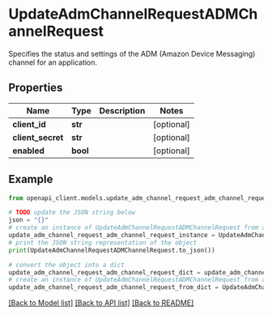 # UpdateAdmChannelRequestADMChannelRequest

Specifies the status and settings of the ADM (Amazon Device Messaging) channel for an application.

## Properties

Name | Type | Description | Notes
------------ | ------------- | ------------- | -------------
**client_id** | **str** |  | [optional] 
**client_secret** | **str** |  | [optional] 
**enabled** | **bool** |  | [optional] 

## Example

```python
from openapi_client.models.update_adm_channel_request_adm_channel_request import UpdateAdmChannelRequestADMChannelRequest

# TODO update the JSON string below
json = "{}"
# create an instance of UpdateAdmChannelRequestADMChannelRequest from a JSON string
update_adm_channel_request_adm_channel_request_instance = UpdateAdmChannelRequestADMChannelRequest.from_json(json)
# print the JSON string representation of the object
print(UpdateAdmChannelRequestADMChannelRequest.to_json())

# convert the object into a dict
update_adm_channel_request_adm_channel_request_dict = update_adm_channel_request_adm_channel_request_instance.to_dict()
# create an instance of UpdateAdmChannelRequestADMChannelRequest from a dict
update_adm_channel_request_adm_channel_request_from_dict = UpdateAdmChannelRequestADMChannelRequest.from_dict(update_adm_channel_request_adm_channel_request_dict)
```
[[Back to Model list]](../README.md#documentation-for-models) [[Back to API list]](../README.md#documentation-for-api-endpoints) [[Back to README]](../README.md)


